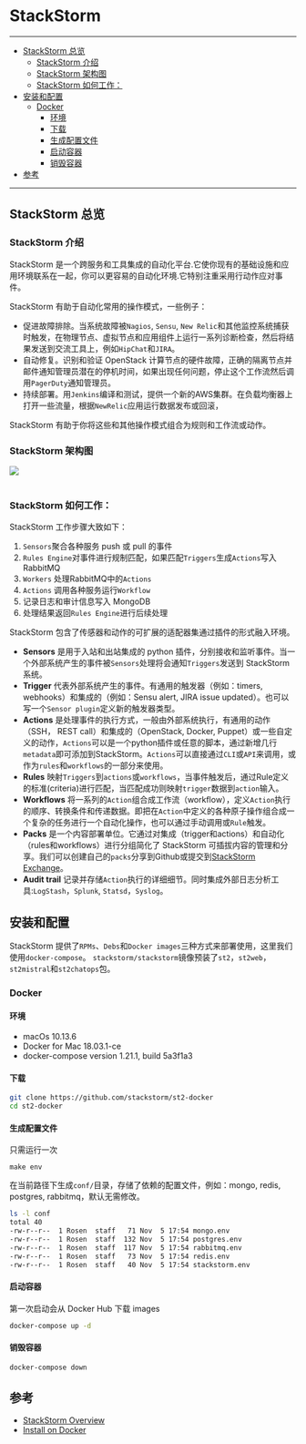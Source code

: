# StackStorm

---
<!-- vim-markdown-toc GFM -->

* [StackStorm 总览](#stackstorm-总览)
    * [StackStorm 介绍](#stackstorm-介绍)
    * [StackStorm 架构图](#stackstorm-架构图)
    * [StackStorm 如何工作：](#stackstorm-如何工作)
* [安装和配置](#安装和配置)
    * [Docker](#docker)
        * [环境](#环境)
        * [下载](#下载)
        * [生成配置文件](#生成配置文件)
        * [启动容器](#启动容器)
        * [销毁容器](#销毁容器)
* [参考](#参考)

<!-- vim-markdown-toc -->
---


## StackStorm 总览

### StackStorm 介绍

StackStorm 是一个跨服务和工具集成的自动化平台.它使你现有的基础设施和应用环境联系在一起，你可以更容易的自动化环境.它特别注重采用行动作应对事件。

StackStorm 有助于自动化常用的操作模式，一些例子：

- 促进故障排除。当系统故障被`Nagios`, `Sensu`, `New Relic`和其他监控系统捕获时触发，在物理节点、虚拟节点和应用组件上运行一系列诊断检查，然后将结果发送到交流工具上，例如`HipChat`和`JIRA`。
- 自动修复。识别和验证 OpenStack 计算节点的硬件故障，正确的隔离节点并邮件通知管理员潜在的停机时间，如果出现任何问题，停止这个工作流然后调用`PagerDuty`通知管理员。
- 持续部署。用`Jenkins`编译和测试，提供一个新的AWS集群。在负载均衡器上打开一些流量，根据`NewRelic`应用运行数据发布或回滚，

StackStorm 有助于你将这些和其他操作模式组合为规则和工作流或动作。

### StackStorm 架构图

<div> <img src="../../assets/st2-architecture.jpg" /> </div><br>


### StackStorm 如何工作：

StackStorm 工作步骤大致如下：

1. `Sensors`聚合各种服务 push 或 pull 的事件
2. `Rules Engine`对事件进行规制匹配，如果匹配`Triggers`生成`Actions`写入 RabbitMQ
3. `Workers` 处理RabbitMQ中的`Actions`
4. `Actions` 调用各种服务运行`Workflow`
5. 记录日志和审计信息写入 MongoDB
6. 处理结果返回`Rules Engine`进行后续处理


StackStorm 包含了传感器和动作的可扩展的适配器集通过插件的形式融入环境。

- **Sensors** 是用于入站和出站集成的 python 插件，分别接收和监听事件。当一个外部系统产生的事件被`Sensors`处理将会通知`Triggers`发送到 StackStorm 系统。
- **Trigger** 代表外部系统产生的事件。有通用的触发器（例如：timers, webhooks）和集成的（例如：Sensu alert, JIRA issue updated）。也可以写一个`Sensor plugin`定义新的触发器类型。
- **Actions** 是处理事件的执行方式，一般由外部系统执行，有通用的动作（SSH， REST call）和集成的（OpenStack, Docker, Puppet）或一些自定义的动作，`Actions`可以是一个python插件或任意的脚本，通过新增几行`metadata`即可添加到StackStorm。`Actions`可以直接通过`CLI`或`API`来调用，或作为`rules`和`workflows`的一部分来使用。
- **Rules** 映射`Triggers`到`actions`或`workflows`，当事件触发后，通过Rule定义的标准(criteria)进行匹配，当匹配成功则映射`trigger`数据到`action`输入。
- **Workflows** 将一系列的`Action`组合成工作流（workflow），定义`Action`执行的顺序、转换条件和传递数据。即把在`Action`中定义的各种原子操作组合成一个复杂的任务进行一个自动化操作，也可以通过手动调用或`Rule`触发。
- **Packs** 是一个内容部署单位。它通过对集成（trigger和actions）和自动化（rules和workflows）进行分组简化了 StackStorm 可插拔内容的管理和分享。我们可以创建自己的`packs`分享到Github或提交到[StackStorm Exchange](https://exchange.stackstorm.org/)。
- **Audit trail** 记录并存储`Action`执行的详细细节。同时集成外部日志分析工具:`LogStash`，`Splunk`, `Statsd`，`Syslog`。

## 安装和配置


StackStorm 提供了`RPMs`、`Debs`和`Docker images`三种方式来部署使用，这里我们使用`docker-compose`。
`stackstorm/stackstorm`镜像预装了`st2`，`st2web`，`st2mistral`和`st2chatops`包。

### Docker

#### 环境

- macOs 10.13.6
- Docker for Mac 18.03.1-ce
- docker-compose version 1.21.1, build 5a3f1a3

#### 下载

```bash
git clone https://github.com/stackstorm/st2-docker
cd st2-docker
```

#### 生成配置文件
只需运行一次

```
make env
```

在当前路径下生成`conf/`目录，存储了依赖的配置文件，例如：mongo, redis, postgres, rabbitmq，默认无需修改。

```bash
ls -l conf
total 40
-rw-r--r--  1 Rosen  staff   71 Nov  5 17:54 mongo.env
-rw-r--r--  1 Rosen  staff  132 Nov  5 17:54 postgres.env
-rw-r--r--  1 Rosen  staff  117 Nov  5 17:54 rabbitmq.env
-rw-r--r--  1 Rosen  staff   73 Nov  5 17:54 redis.env
-rw-r--r--  1 Rosen  staff   40 Nov  5 17:54 stackstorm.env
```

#### 启动容器
第一次启动会从 Docker Hub 下载 images

```bash
docker-compose up -d
```

#### 销毁容器

```bash
docker-compose down
```

## 参考

- [StackStorm Overview](https://docs.stackstorm.com/overview.html)
- [Install on Docker](https://docs.stackstorm.com/install/docker.html)
